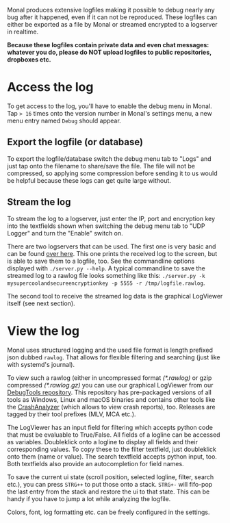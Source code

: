 Monal produces extensive logfiles making it possible to debug nearly any bug after it happened, even if it can not be reproduced.
These logfiles can either be exported as a file by Monal or streamed encrypted to a logserver in realtime.

**Because these logfiles contain private data and even chat messages: whatever you do, please do NOT upload logfiles to public repositories, dropboxes etc.**

# Access the log
To get access to the log, you'll have to enable the debug menu in Monal.
Tap `> 16` times onto the version number in Monal's settings menu, a new menu entry named `Debug` should appear.

## Export the logfile (or database)
To export the logfile/database switch the debug menu tab to "Logs" and just tap onto the filename to share/save the file.
The file will not be compressed, so applying some compression before sending it to us would be helpful because these logs can get quite large without.

## Stream the log
To stream the log to a logserver, just enter the IP, port and encryption key into the textfields shown when switching the debug menu tab to "UDP Logger" and turn the "Enable" switch on.

There are two logservers that can be used. The first one is very basic and can be found [over here](https://github.com/monal-im/Monal/tree/develop/UDPLogServer). This one prints the received log to the screen, but is able to save them to a logfile, too.
See the commandline options displayed with `./server.py --help`.  A typical commandline to save the streamed log to a rawlog file looks something like this: `./server.py -k mysupercoolandsecureencryptionkey -p 5555 -r /tmp/logfile.rawlog`.

The second tool to receive the streamed log data is the graphical LogViewer itself (see next section).

# View the log
Monal uses structured logging and the used file format is length prefixed json dubbed `rawlog`.
That allows for flexible filtering and searching (just like with systemd's journal).

To view such a rawlog (either in uncompressed format _(*.rawlog)_ or gzip compressed _(*.rawlog.gz)_ you can use our graphical LogViewer from our [DebugTools repository](https://github.com/monal-im/DebugTools). This repository has pre-packaged versions of all tools as Windows, Linux and macOS binaries and contains other tools like the [CrashAnalyzer](Crash-Analyzer) (which allows to view crash reports), too. Releases are tagged by their tool prefixes (MLV, MCA etc.).

The LogViewer has an input field for filtering which accepts python code that must be evaluable to True/False. All fields of a logline can be accessed as variables. Doubleklick onto a logline to display all fields and their corresponding values. To copy these to the filter textfield, just doubleklick onto them (name or value). The search textfield accepts python input, too. Both textfields also provide an autocompletion for field names.

To save the current ui state (scroll position, selected logline, filter, search etc.), you can press `STRG++` to put those onto a stack. `STRG+-` will fifo-pop the last entry from the stack and restore the ui to that state. This can be handy if you have to jump a lot while analyzing the logfile.

Colors, font, log formatting etc. can be freely configured in the settings.

